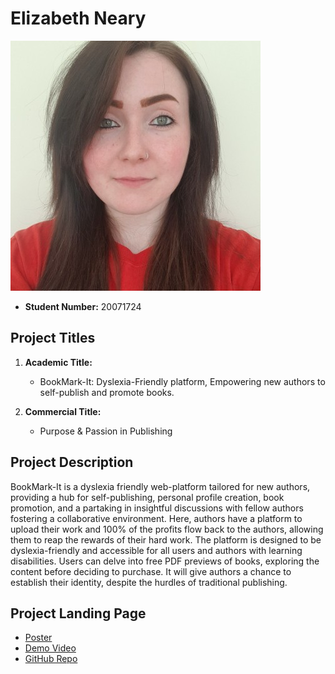 
# Elizabeth Neary

![Elizabeth Neary](\images\self.jpg)

- **Student Number:** 20071724

## Project Titles

1. **Academic Title:**
   - BookMark-It: Dyslexia-Friendly platform, Empowering new authors to self-publish and promote books.

2. **Commercial Title:**
   - Purpose & Passion in Publishing


## Project Description

BookMark-It is a dyslexia friendly web-platform tailored for new authors, providing a hub for self-publishing, personal profile creation, book promotion, and a partaking in insightful discussions with fellow authors fostering a collaborative environment. Here, authors have a platform to upload their work and 100% of the profits flow back to the authors, allowing them to reap the rewards of their hard work. The platform is designed to be dyslexia-friendly and accessible for all users and authors with learning disabilities. Users can delve into free PDF previews of books, exploring the content before deciding to purchase. It will give authors a chance to establish their identity, despite the hurdles of traditional publishing.




 

## Project Landing Page

- [Poster](link-to-poster)
- [Demo Video](link-to-demo-video)
- [GitHub Repo](https://github.com/lizNe/bookmark-it)




